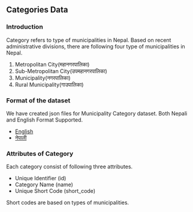 ## Categories Data

### Introduction

Category refers to type of municipalities in Nepal. Based on recent administrative divisions, there are following four type of municipalities in Nepal.

1. Metropolitan City(महानगरपालिका)
2. Sub-Metropolitan City(उपमहानगरपालिका)
3. Municipality(नगरपालिका)
4. Rural Municipality(गाउपालिका)

### Format of the dataset

We have created json files for Municipality Category dataset. Both Nepali and English Format Supported.

- [English](../../data/categories/en.json)
- [नेपाली](../../data/categories/np.json)

### Attributes of Category

Each category consist of following three attributes.

- Unique Identifier (id)
- Category Name (name)
- Unique Short Code (short_code)

Short codes are based on types of municipalities.
